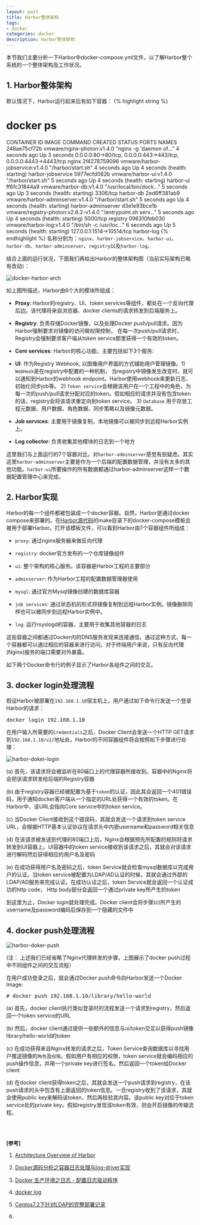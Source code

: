 ```yaml
---
layout: post
title: Harbor整体架构
tags:
- docker
categories: docker
description: Harbor整体架构
---
```



本节我们主要分析一下Harbor中docker-compose.yml文件，以了解Harbor整个系统的一个整体架构及工作状况。



<!-- more -->

## 1. Harbor整体架构
默认情况下，Harbor运行起来后有如下容器：
{% highlight string %}
# docker ps
CONTAINER ID        IMAGE                                  COMMAND                  CREATED             STATUS                            PORTS                                                              NAMES
248ae75cf72b        vmware/nginx-photon:v1.4.0             "nginx -g 'daemon of…"   4 seconds ago       Up 3 seconds                      0.0.0.0:80->80/tcp, 0.0.0.0:443->443/tcp, 0.0.0.0:4443->4443/tcp   nginx
2f4278759096        vmware/harbor-jobservice:v1.4.0        "/harbor/start.sh"       4 seconds ago       Up 4 seconds (health: starting)                                                                      harbor-jobservice
5977ecfd082b        vmware/harbor-ui:v1.4.0                "/harbor/start.sh"       5 seconds ago       Up 4 seconds (health: starting)                                                                      harbor-ui
ff6fc31844a9        vmware/harbor-db:v1.4.0                "/usr/local/bin/dock…"   5 seconds ago       Up 3 seconds (health: starting)   3306/tcp                                                           harbor-db
2ed6ff381ab9        vmware/harbor-adminserver:v1.4.0       "/harbor/start.sh"       5 seconds ago       Up 4 seconds (health: starting)                                                                      harbor-adminserver
d3e1e93bce1b        vmware/registry-photon:v2.6.2-v1.4.0   "/entrypoint.sh serv…"   5 seconds ago       Up 4 seconds (health: starting)   5000/tcp                                                           registry
096310feb030        vmware/harbor-log:v1.4.0               "/bin/sh -c /usr/loc…"   6 seconds ago       Up 5 seconds (health: starting)   127.0.0.1:1514->10514/tcp                                          harbor-log
{% endhighlight %}
名称分别为：```nginx```、```harbor-jobservice```、```harbor-ui```、```harbor-db```、```harbor-adminserver```、```registry```以及```harbor-log```。

结合上面的运行状况，下面我们再给出Harbor的整体架构图（当前实际架构已略有改动）：

![docker-harbor-arch](https://ivanzz1001.github.io/records/assets/img/docker/docker_harbor_arch.png)

如上图所描述，Harbor由6个大的模块所组成：

* **Proxy**: Harbor的registry、UI、token services等组件，都处在一个反向代理后边。该代理将来自浏览器、docker clients的请求转发到后端服务上。

* **Registry**: 负责存储Docker镜像，以及处理Docker push/pull请求。因为Harbor强制要求对镜像的访问做权限控制， 在每一次push/pull请求时，Registry会强制要求客户端从token service那里获得一个有效的token。

* **Core services**: Harbor的核心功能，主要包括如下3个服务:

* **UI**: 作为Registry Webhook, 以图像用户界面的方式辅助用户管理镜像。1) ```WebHook```是在registry中配置的一种机制， 当registry中镜像发生改变时，就可以通知到Harbor的webhook endpoint。Harbor使用webhook来更新日志、初始化同步job等。 2) ```Token service```会根据该用户在一个工程中的角色，为每一次的push/pull请求分配对应的token。假如相应的请求并没有包含token的话，registry会将该请求重定向到token service。 3) ```Database``` 用于存放工程元数据、用户数据、角色数据、同步策略以及镜像元数据。

* **Job services**: 主要用于镜像复制，本地镜像可以被同步到远程Harbor实例上。

* **Log collector**: 负责收集其他模块的日志到一个地方

这里我们与上面运行的7个容器对比，对```harbor-adminserver```感觉有些疑虑。其实这里```harbor-adminserver```主要是作为一个后端的配置数据管理，并没有太多的其他功能。```harbor-ui```所要操作的所有数据都通过harbor-adminserver这样一个数据配置管理中心来完成。

## 2. Harbor实现

Harbor的每一个组件都被包装成一个docker容器。自然，Harbor是通过docker compose来部署的。在[Harbor源代码](https://github.com/vmware/harbor)的make目录下的docker-compose模板会被用于部署Harbor。打开该模板文件，可以看到Harbor由7个容器组件所组成：

* ```proxy```: 通过nginx服务器来做反向代理 

* ```registry```: docker官方发布的一个仓库镜像组件

* ```ui```: 整个架构的核心服务。该容器是Harbor工程的主要部分

* ```adminserver```: 作为Harbor工程的配置数据管理器使用

* ```mysql```: 通过官方Mysql镜像创建的数据库容器

* ```job services```: 通过状态机的形式将镜像复制到远程Harbor实例。镜像删除同样也可以被同步到远程Harbor实例中。

* ```log```: 运行rsyslogd的容器，主要用于收集其他容器的日志

这些容器之间都通过Docker内的DNS服务发现来连接通信。通过这种方式，每一个容器都可以通过相应的容器来进行访问。对于终端用户来说，只有反向代理(Nginx)服务的端口需要对外暴露。

如下两个Docker命令行的例子显示了Harbor各组件之间的交互。

## 3. docker login处理流程
假设Harbor被部署在```192.168.1.10```宿主机上。用户通过如下命令行发送一个登录Harbor的请求：
<pre>
docker login 192.168.1.10
</pre>

在用户输入所需要的```Credentials```之后，Docker Client会发送一个HTTP GET请求到```192.168.1.10/v2/```地址处，Harbor的不同容器组件将会按照如下步骤进行处理：

![harbor-doker-login](https://ivanzz1001.github.io/records/assets/img/docker/harbor_docker_login.png)

(a) 首先，该请求将会被监听在80端口上的代理容器所接收到。容器中的Nginx将会把该请求转发给后端的Registry容器

(b) 由于registry容器已经被配置为基于```token```的认证，因此其会返回一个401错误码，用于通知docker客户端从一个指定的URL处获得一个有效的token。在Harbor中，该URL会指向Core service中的token service。

(c) 当Docker Client接收到这个错误码，其就会发送一个请求到token service URL，会根据HTTP基本认证协议在请求头中内嵌username和password相关信息

(d) 在该请求被发送到代理的80端口上后，Nginx会根据预先所配置的规则将请求转发到UI容器上。UI容器中的token service接收到该请求之后，其就会对该请求进行解码然后获得相应的用户名及密码

(e) 在成功获得用户名及密码之后，token Service就会检查mysql数据库以完成用户的认证。当token service被配置为LDAP/AD认证的时候，其就会通过外部的LDAP/AD服务来完成认证。在成功认证之后，token Service就会返回一个认证成功的http code， Http body部分会返回一个通过private key所产生的token


到这里为止，Docker login就处理完成。Docker client会将步骤(c)所产生的username及password编码后保存到一个隐藏的文件中

## 4. docker push处理流程

![harbor-doker-push](https://ivanzz1001.github.io/records/assets/img/docker/harbor_docker_push.png)


(注： 上述我们已经省略了Nginx代理转发的步骤。上图展示了docker push过程中不同组件之间的交互流程）

在用户成功登录之后，就会通过Docker push命令向Harbor发送一个Docker Image:
<pre>
# docker push 192.168.1.10/library/hello-world
</pre>

(a) 首先，docker client执行类似登录时的流程发送一个请求到registry，然后返回一个token service的URL

(b) 然后，docker client通过提供一些额外的信息与ui/token交互以获得push镜像library/hello-world的token

(c) 在成功获得来自Nginx转发的请求之后，Token Service查询数据库以寻找用户推送镜像的```角色```及```权限```。假如用户有相应的权限，token service就会编码相应的push操作信息，并用一个private key进行签名。然后返回一个token给Docker client

(d) 在docker client获得token之后，其就会发送一个push请求到registry，在该push请求的头中包含有上面返回的token信息。一旦registry收到了该请求，其就会使用public key来解码该token，然后再校验其内容。该public key对应于token service处的private key。假如registry发现该token有效，则会开启镜像的传输流程。





<br />
<br />

**[参考]**

1. [Architecture Overview of Harbor](https://github.com/vmware/harbor/wiki/Architecture-Overview-of-Harbor)

2. [Docker源码分析之容器日志处理与log-driver实现](https://segmentfault.com/a/1190000008166067)

3. [Docker 生产环境之日志 - 配置日志驱动程序](https://blog.csdn.net/kikajack/article/details/79575286)

4. [docker log](https://www.jianshu.com/p/c12622a9f4c1)

5. [Centos7.2下针对LDAP的完整部署记录](https://cloud.tencent.com/developer/article/1026304)

6. [](https://blog.csdn.net/ztq157677114/article/details/50538176)

<br />
<br />
<br />


